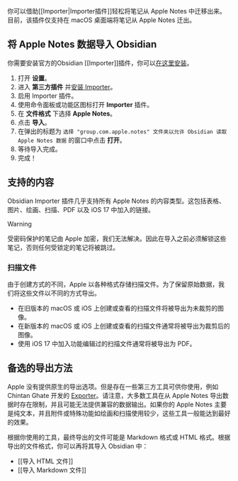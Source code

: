 
你可以借助[[Importer|Importer插件]]轻松将笔记从 Apple Notes 中迁移出来。目前，该插件仅支持在 macOS 桌面端将笔记从 Apple Notes 迁出。

## 将 Apple Notes 数据导入 Obsidian

你需要安装官方的Obsidian [[Importer]]插件，你可以[在这里安装](obsidian://show-plugin?id=obsidian-importer)。

1. 打开 **设置**。
2. 进入 **第三方插件** 并[安装 Importer](obsidian://show-plugin?id=obsidian-importer)。
3. 启用 Importer 插件。
4. 使用命令面板或功能区图标打开 **Importer** 插件。
5. 在 **文件格式** 下选择 **Apple Notes**。
6. 点击 **导入**。
7. 在弹出的标题为 `选择 "group.com.apple.notes" 文件夹以允许 Obsidian 读取 Apple Notes 数据` 的窗口中点击 **打开**。
8. 等待导入完成。
9. 完成！

## 支持的内容

Obsidian Importer 插件几乎支持所有 Apple Notes 的内容类型。这包括表格、图片、绘画、扫描、PDF 以及 iOS 17 中加入的链接。

> [!Warning]
> 受密码保护的笔记由 Apple 加密，我们无法解决。因此在导入之前必须解锁这些笔记，否则任何受锁定的笔记将被跳过。

### 扫描文件

由于创建方式的不同，Apple 以各种格式存储扫描文件。为了保留原始数据，我们将这些文件以不同的方式导出。

* 在旧版本的 macOS 或 iOS 上创建或查看的扫描文件将被导出为未裁剪的图像。
* 在新版本的 macOS 或 iOS 上创建或查看的扫描文件通常将被导出为裁剪后的图像。
* 使用 iOS 17 中加入功能编辑过的扫描文件通常将被导出为 PDF。

## 备选的导出方法

Apple 没有提供原生的导出选项。但是存在一些第三方工具可供你使用，例如 Chintan Ghate 开发的 [Exporter](https://apps.apple.com/us/app/exporter/id1099120373)。请注意，大多数工具在从 Apple Notes 导出数据时存在限制，并且可能无法提供兼容的数据输出。如果你的 Apple Notes 主要是纯文本，并且附件或特殊功能如绘画和扫描使用较少，这些工具一般能达到最好的效果。

根据你使用的工具，最终导出的文件可能是 Markdown 格式或 HTML 格式。根据导出的文件格式，你可以再将其导入 Obsidian 中：

- [[导入 HTML 文件]]
- [[导入 Markdown 文件]]